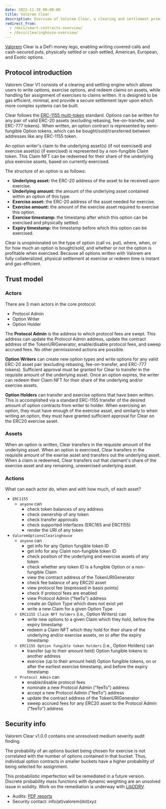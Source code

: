 ```yaml
---
date: 2022-11-30 00:00:00
title: Valorem Clear
description: Overview of Valorem Clear, a clearing and settlement primitive for DeFi options.
redirect_from:
  - /docs/smart-contracts-overview/
  - /docs/clearinghouse-overview/
---
```


[Valorem](https://valorem.xyz/) Clear is a DeFi money lego, enabling writing covered calls and cash-secured puts, physically
settled or cash settled, American, European, and Exotic options.

## Protocol introduction

Valorem Clear V1 consists of a clearing and settling engine which allows users to write options,
exercise options, and redeem claims on assets, while handling fair assignment of exercises to claims written. It is
designed to be gas efficient, minimal, and provide a secure settlement layer upon which more complex systems can be
built.

Clear follows the [ERC-1155 multi-token](https://eips.ethereum.org/EIPS/eip-1155) standard. Options can be
written for any pair of valid ERC-20 assets (excluding rebasing, fee-on-transfer, and ERC-777 tokens). When written, an
option contract is represented by semi-fungible Option tokens, which can be bought/sold/transferred between addresses
like any ERC-1155 token.

An option writer's claim to the underlying asset(s) (if not exercised) and exercise asset(s) (if exercised) is
represented by a non-fungible Claim token. This Claim NFT can be redeemed for their share of the underlying plus
exercise assets, based on currently exercised.

The structure of an option is as follows:

- **Underlying asset:** the ERC-20 address of the asset to be received upon exercise.
- **Underlying amount:** the amount of the underlying asset contained within an option of this type.
- **Exercise asset:** the ERC-20 address of the asset needed for exercise.
- **Exercise amount:** the amount of the exercise asset required to exercise this option.
- **Exercise timestamp:** the timestamp after which this option can be exercised and physically settled.
- **Expiry timestamp:** the timestamp before which this option can be exercised.

Clear is unopinionated on the type of option (call vs. put), where, when, or for how much an option is
bought/sold, and whether or not the option is profitable when exercised. Because all options written with Valorem are
fully collateralized, physical settlement at exercise or redeem time is instant and gas-efficient.

## Trust model

### Actors

There are 3 main actors in the core protocol:

- Protocol Admin
- Option Writer
- Option Holder

The **Protocol Admin** is the address to which protocol fees are swept. This address can update the Protocol Admin
address, update the contract address of the TokenURIGenerator, enable/disable protocol fees, and sweep accrued fees. No
other permissioned actions are possible.

**Option Writers** can create new option types and write options for any valid ERC-20 asset pair (excluding rebasing,
fee-on-transfer, and ERC-777 tokens). Sufficient approval must be granted for Clear to transfer in the
requisite amount of the underlying asset. Once an option expires, the writer can redeem their Claim NFT for their share
of the underlying and/or exercise assets.

**Option Holders** can transfer and exercise options that have been written. This is accomplished via a standard
ERC-1155 transfer of the desired amount of option contracts from writer to holder. When exercising an option, they must
have enough of the exercise asset, and similarly to when writing an option, they must have granted sufficient approval
for Clear on the ERC20 exercise asset.

### Assets

When an option is written, Clear transfers in the requisite amount of the underlying asset. When an option
is exercised, Clear transfers in the requisite amount of the exerise asset and transfers out the underlying
asset. When a claim is redeemed, Clear transfers out that claimant's share of the exercise asset and any
remaining, unexercised underlying asset.

### Actions

What can each actor do, when and with how much, of each asset?

- `ERC1155`
    - `anyone` can
        - check token balances of any address
        - check ownership of any token
        - check transfer approvals
        - check supported interfaces (ERC165 and ERC1155)
        - render the URI of any token
- `ValoremOptionsClearinghouse`
    - `anyone` can
        - get info for any Option fungible token ID
        - get info for any Claim non-fungible token ID
        - check position of the underlying and exercise assets of any token
        - check whether any token ID is a fungible Option or a non-fungible Claim
        - view the contract address of the TokenURIGenerator
        - check fee balance of any ERC20 asset
        - view protocol fee (expressed in basis points)
        - check if protocol fees are enabled
        - view Protocol Admin ("feeTo") address
        - create an Option Type which does not exist yet
        - write a new Claim for a given Option Type
    - `ERC1155 Claim NFT holders` (i.e., Option Writers) can
        - write new options to a given Claim which they hold, before the expiry timestamp
        - redeem a Claim NFT which they hold for their share of the underlying and/or exercise assets, on or after the
          expiry timestamp
    - `ERC1155 Option fungible token holders` (i.e., Option Holders) can
        - transfer (up to their amount held) Option fungible tokens to another address
        - exercise (up to their amount held) Option fungible tokens, on or after the earliest exercise timestamp, and
          before the expiry timestamp
    - `Protocol Admin` can
        - enable/disable protocol fees
        - nominate a new Protocol Admin ("feeTo") address
        - accept a new Protocol Admin ("feeTo") address
        - update the contract address of the TokenURIGenerator
        - sweep accrued fees for any ERC20 asset to the Protocol Admin ("feeTo") address

## Security info

Valorem Clear v1.0.0 contains one unresolved medium severity audit finding.

The probability of an options bucket being chosen for exercise is not correlated
with the number of options contained in that bucket. Thus, individual option
contracts in smaller buckets have a higher probability of being selected for
assignment.

This probabilistic imperfection will be remediated in a future version. Discrete
probability mass functions with dynamic weighting are an unsolved issue in
solidity. Work on the remediation is underway with [LibDDRV](https://github.com/valorem-labs-inc/LibDDRV).

- Audits: [PDF reports](https://github.com/valorem-labs-inc/valorem-core/tree/master/audits)
- Security contact: info(at)valorem(dot)xyz
